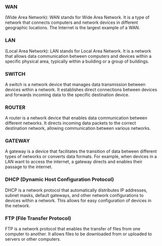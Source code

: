 ### WAN
(Wide Area Network): WAN stands for Wide Area Network. It is a type of network that connects computers and network devices in different geographic locations. The Internet is the largest example of a WAN.


### LAN 
(Local Area Network): LAN stands for Local Area Network. It is a network that allows data communication between computers and devices within a specific physical area, typically within a building or a group of buildings.


### SWITCH
A switch is a network device that manages data transmission between devices within a network. It establishes direct connections between devices and forwards incoming data to the specific destination device.


### ROUTER
A router is a network device that enables data communication between different networks. It directs incoming data packets to the correct destination network, allowing communication between various networks.


### GATEWAY
A gateway is a device that facilitates the transition of data between different types of networks or converts data formats. For example, when devices in a LAN want to access the internet, a gateway directs and enables their passage to the internet.


### DHCP (Dynamic Host Configuration Protocol)
DHCP is a network protocol that automatically distributes IP addresses, subnet masks, default gateways, and other network configurations to devices within a network. This allows for easy configuration of devices in the network.


### FTP (File Transfer Protocol)
FTP is a network protocol that enables the transfer of files from one computer to another. It allows files to be downloaded from or uploaded to servers or other computers.
